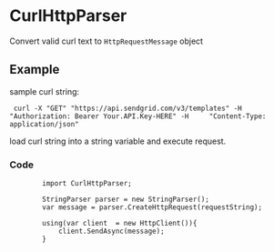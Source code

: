 # CurlHttpParser

Convert valid curl text to `HttpRequestMessage` object



## Example
sample curl string:

     curl -X "GET" "https://api.sendgrid.com/v3/templates" -H "Authorization: Bearer Your.API.Key-HERE" -H     "Content-Type: application/json"



load curl string into a string variable and execute request.
### Code
            import CurlHttpParser; 
            
            StringParser parser = new StringParser();
            var message = parser.CreateHttpRequest(requestString);
            
            using(var client  = new HttpClient()){
	            client.SendAsync(message);
            }
            


